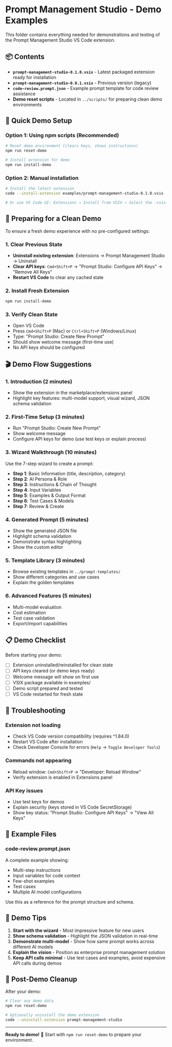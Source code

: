 # Prompt Management Studio - Demo Examples

This folder contains everything needed for demonstrations and testing of the Prompt Management Studio VS Code extension.

## 📦 Contents

- **`prompt-management-studio-0.1.0.vsix`** - Latest packaged extension ready for installation
- **`prompt-management-studio-0.0.1.vsix`** - Previous version (legacy)
- **`code-review.prompt.json`** - Example prompt template for code review assistance
- **Demo reset scripts** - Located in `../scripts/` for preparing clean demo environments

## 🚀 Quick Demo Setup

### Option 1: Using npm scripts (Recommended)
```bash
# Reset demo environment (clears keys, shows instructions)
npm run reset-demo

# Install extension for demo
npm run install-demo
```

### Option 2: Manual installation
```bash
# Install the latest extension
code --install-extension examples/prompt-management-studio-0.1.0.vsix

# Or use VS Code UI: Extensions → Install from VSIX → Select the .vsix file
```

## 🧹 Preparing for a Clean Demo

To ensure a fresh demo experience with no pre-configured settings:

### 1. Clear Previous State
- **Uninstall existing extension**: Extensions → Prompt Management Studio → Uninstall
- **Clear API keys**: `Cmd+Shift+P` → "Prompt Studio: Configure API Keys" → "Remove All Keys"
- **Restart VS Code** to clear any cached state

### 2. Install Fresh Extension
```bash
npm run install-demo
```

### 3. Verify Clean State
- Open VS Code
- Press `Cmd+Shift+P` (Mac) or `Ctrl+Shift+P` (Windows/Linux)
- Type: "Prompt Studio: Create New Prompt"
- Should show welcome message (first-time use)
- No API keys should be configured

## 🎬 Demo Flow Suggestions

### 1. **Introduction** (2 minutes)
- Show the extension in the marketplace/extensions panel
- Highlight key features: multi-model support, visual wizard, JSON schema validation

### 2. **First-Time Setup** (3 minutes)
- Run "Prompt Studio: Create New Prompt" 
- Show welcome message
- Configure API keys for demo (use test keys or explain process)

### 3. **Wizard Walkthrough** (10 minutes)
Use the 7-step wizard to create a prompt:
- **Step 1**: Basic Information (title, description, category)
- **Step 2**: AI Persona & Role 
- **Step 3**: Instructions & Chain of Thought
- **Step 4**: Input Variables
- **Step 5**: Examples & Output Format
- **Step 6**: Test Cases & Models
- **Step 7**: Review & Create

### 4. **Generated Prompt** (5 minutes)
- Show the generated JSON file
- Highlight schema validation
- Demonstrate syntax highlighting
- Show the custom editor

### 5. **Template Library** (3 minutes)
- Browse existing templates in `../prompt-templates/`
- Show different categories and use cases
- Explain the golden templates

### 6. **Advanced Features** (5 minutes)
- Multi-model evaluation
- Cost estimation
- Test case validation
- Export/import capabilities

## 📋 Demo Checklist

Before starting your demo:

- [ ] Extension uninstalled/reinstalled for clean state
- [ ] API keys cleared (or demo keys ready)
- [ ] Welcome message will show on first use
- [ ] VSIX package available in examples/
- [ ] Demo script prepared and tested
- [ ] VS Code restarted for fresh state

## 🔧 Troubleshooting

### Extension not loading
- Check VS Code version compatibility (requires ^1.84.0)
- Restart VS Code after installation
- Check Developer Console for errors (`Help` → `Toggle Developer Tools`)

### Commands not appearing
- Reload window: `Cmd+Shift+P` → "Developer: Reload Window"
- Verify extension is enabled in Extensions panel

### API Key issues
- Use test keys for demos
- Explain security (keys stored in VS Code SecretStorage)
- Show key status: "Prompt Studio: Configure API Keys" → "View All Keys"

## 📁 Example Files

### code-review.prompt.json
A complete example showing:
- Multi-step instructions
- Input variables for code context
- Few-shot examples
- Test cases
- Multiple AI model configurations

Use this as a reference for the prompt structure and schema.

## 🎯 Demo Tips

1. **Start with the wizard** - Most impressive feature for new users
2. **Show schema validation** - Highlight the JSON validation in real-time
3. **Demonstrate multi-model** - Show how same prompt works across different AI models
4. **Explain the vision** - Position as enterprise prompt management solution
5. **Keep API calls minimal** - Use test cases and examples, avoid expensive API calls during demos

## 🔄 Post-Demo Cleanup

After your demo:
```bash
# Clear any demo data
npm run reset-demo

# Optionally uninstall the demo extension
code --uninstall-extension prompt-management-studio
```

---

**Ready to demo!** 🚀 Start with `npm run reset-demo` to prepare your environment. 